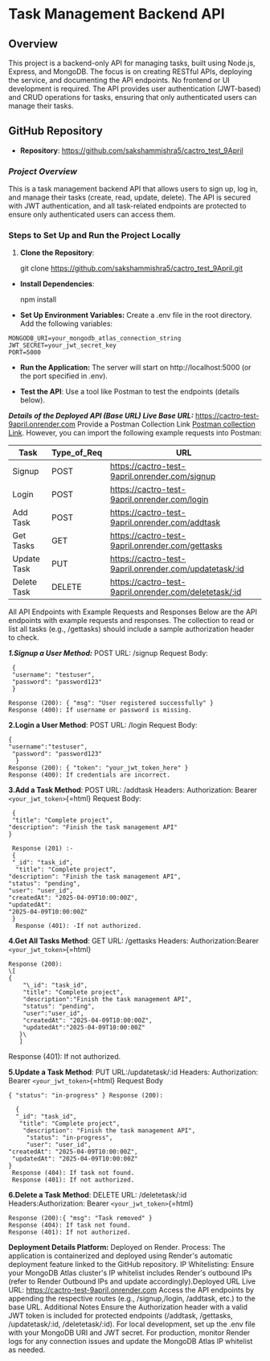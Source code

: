 
# Task Management Backend API

  

## Overview

  

This project is a backend-only API for managing tasks, built using
Node.js, Express, and MongoDB. The focus is on creating RESTful APIs,
deploying the service, and documenting the API endpoints. No frontend or UI development is required. The API provides user authentication
(JWT-based) and CRUD operations for tasks, ensuring that only
authenticated users can manage their tasks.

## GitHub Repository
-  **Repository**:
<https://github.com/sakshammishra5/cactro_test_9April>


 

### ***Project Overview***

This is a task management backend API that allows users to sign up, log
in, and manage their tasks (create, read, update, delete). The API is
secured with JWT authentication, and all task-related endpoints are
protected to ensure only authenticated users can access them.

 ### Steps to Set Up and Run the Project Locally

  1.  **Clone the Repository**: 

    

      git clone https://github.com/sakshammishra5/cactro_test_9April.git

 - **Install Dependencies**: 

    npm install

 - **Set Up Environment Variables:**
  Create a .env file in the root directory. Add the following variables:
  ```shell
  MONGODB_URI=your_mongodb_atlas_connection_string
  JWT_SECRET=your_jwt_secret_key 
  PORT=5000
```

 - **Run the Application:** 
 The server will start on http://localhost:5000
(or the port specified in .env).

 - **Test the API**: 
 Use a tool like Postman to test the endpoints (details below).

***Details of the Deployed API (Base URL) Live Base URL:***
https://cactro-test-9april.onrender.com Provide a Postman Collection
Link [Postman collection Link](https://cnc-team-9361.postman.co/workspace/CNC-team-Workspace~a43f9e30-871d-4f2f-8ddf-9b000ee7c824/collection/42672201-cfee7220-ea54-493a-bbbd-ede1b126adb8?action=share&creator=42672201&active-environment=36377152-4c1145ba-1e8d-406a-bf5e-90b1f3a7cae3). However, you can
import the following example requests into Postman: 

|  Task | Type_of_Req  | URL  |
| ------------ | ------------ | ------------ |
| Signup  | POST  |  https://cactro-test-9april.onrender.com/signup  |
| Login  | POST   | https://cactro-test-9april.onrender.com/login   |
|  Add Task |  POST |  https://cactro-test-9april.onrender.com/addtask  |
|  Get Tasks |GET    |  https://cactro-test-9april.onrender.com/gettasks  |
|   Update Task| PUT  |https://cactro-test-9april.onrender.com/updatetask/:id    |
| Delete Task  | DELETE   |  https://cactro-test-9april.onrender.com/deletetask/:id |



All API Endpoints with Example Requests and Responses 
Below are the API endpoints with example requests and responses. The collection to read or list all tasks (e.g., /gettasks) should include a sample authorization header to check.

***1.Signup a User Method:*** POST URL: /signup Request Body:

```shell
 { 
 "username": "testuser", 
 "password": "password123" 
 }

Response (200): { "msg": "User registered successfully" }
Response (400): If username or password is missing.

```
  

**2.Login a User Method**: POST URL: /login Request Body: 

```shell
{ 
"username":"testuser",
 "password": "password123"
  }
Response (200): { "token": "your_jwt_token_here" } 
Response (400): If credentials are incorrect.
```

  

**3.Add a Task Method**: POST URL: /addtask 
Headers: Authorization: Bearer
`<your_jwt_token>`{=html} Request Body:
```shell
 { 
 "title": "Complete project",
"description": "Finish the task management API" 
}

 Response (201) :-
 { 
 "_id": "task_id",
  "title": "Complete project",
"description": "Finish the task management API", 
"status": "pending",
"user": "user_id", 
"createdAt": "2025-04-09T10:00:00Z", 
"updatedAt":
"2025-04-09T10:00:00Z"
 }
  Response (401): -If not authorized.
```

  

**4.Get All Tasks Method**: GET URL: /gettasks 
Headers: Authorization:Bearer `<your_jwt_token>`{=html} 
```shell
Response (200):
\[ 
{ 
    "\_id": "task_id", 
    "title": "Complete project",
    "description":"Finish the task management API",
    "status": "pending", 
    "user":"user_id", 
    "createdAt": "2025-04-09T10:00:00Z",
    "updatedAt":"2025-04-09T10:00:00Z" 
   }\
   ]

```
  
Response (401): If not authorized.

 **5.Update a Task Method**: PUT URL:/updatetask/:id
  Headers: Authorization: Bearer `<your_jwt_token>`{=html}
Request Body
```shell
{ "status": "in-progress" } Response (200):

  { 
  "_id": "task_id",
   "title": "Complete project",
    "description": "Finish the task management API",
     "status": "in-progress", 
     "user": "user_id",
"createdAt": "2025-04-09T10:00:00Z",
 "updatedAt": "2025-04-09T10:00:00Z"
}
 Response (404): If task not found. 
 Response (401): If not authorized.
```

  
**6.Delete a Task Method**: DELETE URL: /deletetask/:id 
Headers:Authorization: Bearer `<your_jwt_token>`{=html} 
```shell
Response (200):{ "msg": "Task removed" }
Response (404): If task not found. 
Response (401): If not authorized.
```

  
**Deployment Details Platform:** 
Deployed on Render. Process: The application is containerized and deployed using Render's automatic deployment feature linked to the GitHub repository. IP Whitelisting: Ensure your MongoDB Atlas cluster's IP whitelist includes Render's outbound IPs (refer to Render Outbound IPs and update accordingly).Deployed URL Live URL: https://cactro-test-9april.onrender.com Access the API endpoints by appending the respective routes (e.g., /signup,/login, /addtask, etc.) to the base URL.
Additional Notes Ensure the Authorization header with a valid JWT token is included for protected endpoints (/addtask, /gettasks,
/updatetask/:id, /deletetask/:id). For local development, set up the
.env file with your MongoDB URI and JWT secret. For production, monitor Render logs for any connection issues and update the MongoDB Atlas IP whitelist as needed.